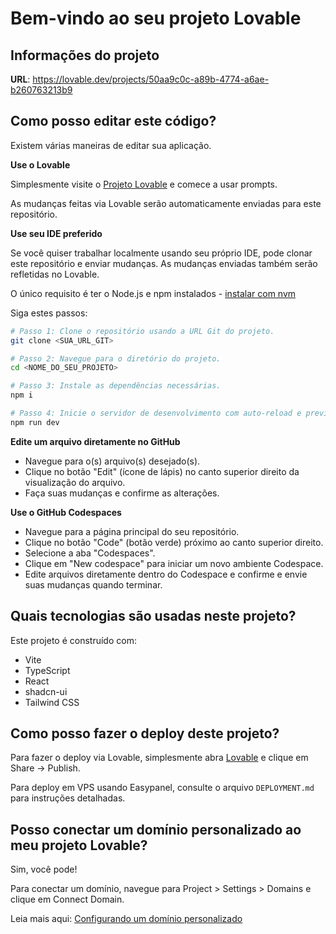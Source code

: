 # Bem-vindo ao seu projeto Lovable

## Informações do projeto

**URL**: https://lovable.dev/projects/50aa9c0c-a89b-4774-a6ae-b260763213b9

## Como posso editar este código?

Existem várias maneiras de editar sua aplicação.

**Use o Lovable**

Simplesmente visite o [Projeto Lovable](https://lovable.dev/projects/50aa9c0c-a89b-4774-a6ae-b260763213b9) e comece a usar prompts.

As mudanças feitas via Lovable serão automaticamente enviadas para este repositório.

**Use seu IDE preferido**

Se você quiser trabalhar localmente usando seu próprio IDE, pode clonar este repositório e enviar mudanças. As mudanças enviadas também serão refletidas no Lovable.

O único requisito é ter o Node.js e npm instalados - [instalar com nvm](https://github.com/nvm-sh/nvm#installing-and-updating)

Siga estes passos:

```sh
# Passo 1: Clone o repositório usando a URL Git do projeto.
git clone <SUA_URL_GIT>

# Passo 2: Navegue para o diretório do projeto.
cd <NOME_DO_SEU_PROJETO>

# Passo 3: Instale as dependências necessárias.
npm i

# Passo 4: Inicie o servidor de desenvolvimento com auto-reload e preview instantâneo.
npm run dev
```

**Edite um arquivo diretamente no GitHub**

- Navegue para o(s) arquivo(s) desejado(s).
- Clique no botão "Edit" (ícone de lápis) no canto superior direito da visualização do arquivo.
- Faça suas mudanças e confirme as alterações.

**Use o GitHub Codespaces**

- Navegue para a página principal do seu repositório.
- Clique no botão "Code" (botão verde) próximo ao canto superior direito.
- Selecione a aba "Codespaces".
- Clique em "New codespace" para iniciar um novo ambiente Codespace.
- Edite arquivos diretamente dentro do Codespace e confirme e envie suas mudanças quando terminar.

## Quais tecnologias são usadas neste projeto?

Este projeto é construído com:

- Vite
- TypeScript
- React
- shadcn-ui
- Tailwind CSS

## Como posso fazer o deploy deste projeto?

Para fazer o deploy via Lovable, simplesmente abra [Lovable](https://lovable.dev/projects/50aa9c0c-a89b-4774-a6ae-b260763213b9) e clique em Share -> Publish.

Para deploy em VPS usando Easypanel, consulte o arquivo `DEPLOYMENT.md` para instruções detalhadas.

## Posso conectar um domínio personalizado ao meu projeto Lovable?

Sim, você pode!

Para conectar um domínio, navegue para Project > Settings > Domains e clique em Connect Domain.

Leia mais aqui: [Configurando um domínio personalizado](https://docs.lovable.dev/tips-tricks/custom-domain#step-by-step-guide)
